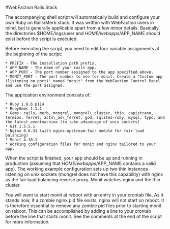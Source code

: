 #WebFaction Rails Stack

The accompanying shell script will automatically build and configure your own Ruby on Rails/Merb stack. It was written with WebFaction users in mind, but is generally applicable apart from a few minor details. Basically, the directories $HOME/logs/user and $HOME/webapps/$APP_NAME should exist before the script is executed.

Before executing the script, you need to edit four variable assignments at the beginning of the script:

	* PREFIX - The installation path prefix.
	* APP_NAME - The name of your rails app.
	* APP_PORT - The port number assigned to the app specified above.
	* MONIT_PORT - The port number to use for monit. Create a "Custom app (listening on port)" named "monit" from the WebFaction Control Panel and use the port assigned.

The application environment consists of:

	* Ruby 1.8.6 p114
	* RubyGems 1.1.1
	* Gems: rails, merb, mongrel, mongrel\_cluster, thin, capistrano, termios, ferret, acts\_as\_ferret, god, sqlite3-ruby, mysql, typo, and the latest eventmachine (to take advantage of unix sockets)
	* Git 1.5.5.1
	* Nginx 0.6.31 (with nginx-upstream-fair module for fair load balancing)
	* Monit 4.10.1
	* Working configuration files for monit and nginx tailored to your app.

When the script is finished, your app should be up and running in production (assuming that $HOME/webapps/$APP_NAME contains a valid app). The working example configuration sets up two thin instances listening on unix sockets (mongrel does not have this capability) with nginx as the fair load balancing reverse proxy. Monit watches nginx and the thin cluster.

You will want to start monit at reboot with an entry in your crontab file. As it stands now, if a zombie nginx pid file exists, nginx will not start on reboot. It is therefore essential to remove any zombie pid files prior to starting monit on reboot. This can be accomplished by adding a line to your crontab before the line that starts monit. See the comments at the end of the script for more information.